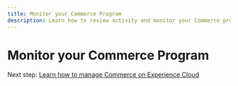 ```yaml
---
title: Monitor your Commerce Program
description: Learn how to review activity and monitor your Commerce program.
---
```


# Monitor your Commerce Program

Next step: [Learn how to manage Commerce on Experience Cloud](https://experienceleague.corp.adobe.com/docs/magento-paas/user/commerce-management.html)
